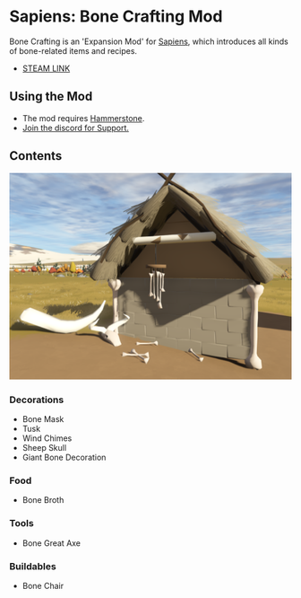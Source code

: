 # Sapiens: Bone Crafting Mod

Bone Crafting is an 'Expansion Mod' for [Sapiens](https://www.playsapiens.com/), which introduces all kinds of bone-related items and recipes.

 - [STEAM LINK](https://steamcommunity.com/sharedfiles/filedetails/?id=2966239212)

## Using the Mod
 - The mod requires [Hammerstone](https://steamcommunity.com/sharedfiles/filedetails/?id=2840825226).
 - [Join the discord for Support.](https://discord.gg/WnN8hj2Fyg)


## Contents

![](assets/screenshot.png)

### Decorations
 - Bone Mask
 - Tusk
 - Wind Chimes
 - Sheep Skull
 - Giant Bone Decoration

### Food
 - Bone Broth

### Tools
 - Bone Great Axe

### Buildables
 - Bone Chair